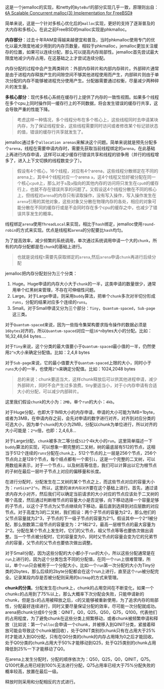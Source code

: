 这是一个jemalloc的实现，和netty的`ByteBuf`的部分实现几乎一致，原理则出自：[《A Scalable Concurrent malloc(3) Implementation for FreeBSD》](https://papers.freebsd.org/2006/bsdcan/evans-jemalloc.files/evans-jemalloc-paper.pdf)

简单来说，这是一个针对多核心优化后的`malloc`实现，更好的支持了逐渐普及的大内存和多核心。在此之前FreeBSD的malloc实现是phkmalloc。

**内存部分**：过去十年RAM变得越来越便宜和普及，当时phkmalloc使用专门的优化以最大限度地减少用到的内存页数量，相较于phkmalloc，jemalloc更加关注缓存的位置，如果可以连续分配，那么可以提高内存局部性。jemalloc首先尝试最大限度地减少内存占用，在这基础之上才尝试连续分配。

内存分配的过程中会产生两类碎片：外部内存碎片和内部内存碎片。外部碎片通常是由于进程内存释放产生的间隙空间不够其他进程使用而产生，内部碎片则由于单次分配的内存不能够被进程充分使用产生。分配器需要通过权衡，尽量减少两种碎片的发生量。

**多核心部分**：现代多核心系统在缓存行上提供了内存的一致性视图。如果多个线程在多个cpu上同时操作同一缓存行上的不同数据，将会发生错误的缓存行共享，这会导致严重的性能下降。
> 考虑这样一种情况，多个线程分布在多个核心上，这些线程同时去申请某块内存，为了保证线程安全，这些线程需要同时访问或者修改某个标记锁状态的值，错误的缓存行共享就发生了。

jemalloc通过多个`allocation arenas`来解决这个问题。简单来说就是预先分配多个`arena`，线程在需要申请内存时，需要先获取当前线程绑定的`arena`，在此基础上再进行内存申请，这样可以减少缓存行错误共享和线程的锁争用（并行的线程增多了，进入上下文切换的线程数变少了）。
> 假设有4个核心，16个线程，对应有4个arena，这些线程分散绑定在不同的arena上，其中4个线程对应一个arena `a`，这4个线程又恰好被分配在同一个核心`cpu0`上，那么对于`a`及`a`指向的其他内存的访问将只发生在`cpu0`的缓存行上，也就不存在错误共享的问题了。又假设这4个线程分散在不同的核心上，但线程对`arena`的内存只有读取操作，没有写入操作，写入操作发生在`arena`引用的其他对象，这些对象又分散在物理内存的各处，相应的对象可能分散在不同的缓存行或是不会同时存在多个cpu的缓存之中，也减少了错误共享发生的概率。

线程绑定`arena`使用`ThreadLocal`来实现，相比于`hash`绑定，jemalloc使用`round-robin`的方式来实现。优点是线程和`arena`的分配要比`hash`均匀。

为了提高效率，减少频繁的系统调用，单次通过系统调用申请一个大的`chunk`，所有的内存分配都是在`chunk`的基础上进行。
> 也就是说线程`t`需要先获取绑定的`arena`,然后`arena`申请`chunk`再进行后续分配

jemalloc把内存分配划分为三个分类：
1. Huge。Huge申请的内存大小大于`chunk`的一半，这类申请的数量很少，通常用单个红黑树来管理，不存在可伸缩性问题。
2. Large。对于Large申请，则采用`buddy`算法，把单个`chunk`多次对半切分形成`runs`，分配的结果对应多个连续的`runs`。
3. Small。对于Small申请又分为三个部分：`Tiny`，`Quantum-spaced`，`Sub-page`这三类。

对于`Quantum-spaced`来说，因为一些指令集架构要求指令操作的数据必须是`16bytes`对齐的，所以`Quantum-spaced`对应一组`16*n`bytes大小的分配。比如：16,32,48,64 bytes....

对于`Tiny`来说，这个分类的最大值要小于`Quantum-spaced`最小值的一半，仍然使用`2^n`大小来确定分配值。比如：2,4,8 bytes

对于`Sub-page`来说，它的最小值要大于`Quantum-spaced`上限的大小，同时小于`runs`大小的一半，也使用`2^n`来确定分配值。比如：1024,2048 bytes

> 总的来说：chunk要适当大，这样chunk释放后可以供其他进程申请，减少外部碎片，同时不会产生过多浪费。tiny要适当小，对于小内存申请有合适大小的分配，可以减少内部碎片。

这里我们假设`chunk`的大小为：`2MB`，单个`run`的大小：`4kb`。

对于Huge分配，也即大于1MB大小的内存申请，申请的大小可能为1MB+1byte，或者为3MB，在申请内存之前，会先对申请的数字进行对齐，对齐到对应分类的可选大小，因为单个`chunk`的大小为2MB，分配以chunk为单位进行，所以对齐的大小可能是：`2*n`倍，也即：2,4,6,8... 

对于Large分配，`chunk`被多次二等分成`512`个4k大小的`run`。这里简单描述一下`buddy`算法的实现，可以想象一颗完整的二叉树，树的最底层有512的节点，这相当于512个连续的`runs`分配在`chunk`上，512个节点的上一层是256个节点，256个节点向上是128个节点，每个结点都有一个索引`i`，这是一个完整的二叉树，可以用数组来表示，对于一个节点`i`，以及树高等信息，我们可以计算出以它为根节点的子树在最后一层叶子节点上对应的偏移量和长度。

在进行分配时，分配发生在二叉树的某个节点之上，而这些节点对应的容量大小为：`runSize*2^n`，所以，这里的`请求内存对齐`要在这个基础上进行。首先，通过请求内存大小对齐，然后我们可以确定当前请求的大小对应的节点应该处于二叉树的哪个高度，然后通过判断根节点的容量大小是否足够，向下移动选择一个容量足够的子节点，以这个子节点为父节点继续向下移动，最后直到选择到对应层数的对应节点。对于高度为3的二叉树，我们假设：两个子节点的容量为2^2，那么他们的父节点容量就为2^3，子节点的下一级子节点的容量为2^1，假设其中一个2^1被分配，那么倒数第二级节点的容量变为：2^1和2^2，最高一层根节点的最大容量为2^2。分配在某个节点上发生时，它们的父节点，祖父节点等等也要依次做出调整。当一个节点被分配时，它的容量变为0，同时父节点的容量会变为它的兄弟节点的容量，父节点的父节点也要依次做出调整。

对于Small分配，因为这些分配的大小都小于`run`的大小，所以这些分配通常是在`run`上进行的，因为这个分类包含不同的分配值，在同一个`run`上很难管理，所以，单个`run`只会被用于一个分配大小，比如一个`run`第一次分配的大小为Tiny分类的2bytes，那么后续的2byte分配都会在这个run上进行，直至这个`run`被分配完全。记录某段内存是否被分配则采用的`bitmap`的方式来管理。

**chunk的分类**。分配发生在chunk上，chunk的占用空间在不断变化，如果一个chunk`c`的占用到了75%以上，那么大概率下次分配会失败，只能申请新的chunk，但是当`c`的占用被释放之后，`c`的又能够被重新使用，为了追求内存的局部性，分配最好连续进行，同时又要尽量保证分配的效率，尽可能一次分配就成功。arena把chunk分成6个分类：QINIT，Q0，Q25，Q50，Q75，Q100。代表他们的占用程度，为了避免chunk在这些分类上频繁移动，或者chunk被频繁申请和释放（比如说：第一个`alloc`会申请一个chunk，并被移入到QINIT分类，紧接着释放可能会导致这个chunk被回收），处于QINIT类别的chunk只有在占用大于25%时才能进入到Q0分配，只有在Q0分类的chunk的内存占用降为0之后才能回收。处于Q0分类的chunk占用大于50%才能移动到Q25，处于Q25类别的chunk占用降低到25%一下才能移动了Q0。

在arena上发生分配时，分配的顺序依次为：Q50，Q25，Q0，QINIT，Q75。Q100代表占用已经到100%无法进行分配，Q75占用率已经大于75%分配失败的概率较高，放置在最后一级。

释放时则采用和分配相反的方式进行。








